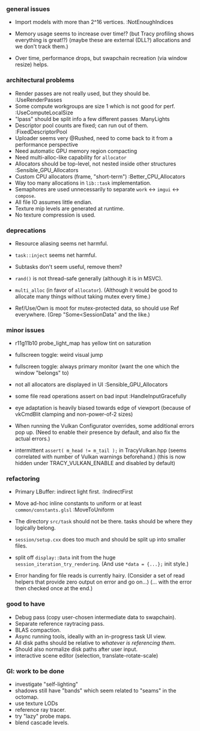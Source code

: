 ### general issues
- Import models with more than 2^16 vertices. :NotEnoughIndices

- Memory usage seems to increase over time!?
  (but Tracy profiling shows everything is great!?)
  (maybe these are external (DLL?) allocations and we don't track them.)

- Over time, performance drops, but swapchain recreation (via window resize) helps.

### architectural problems
- Render passes are not really used, but they should be. :UseRenderPasses
- Some compute workgroups are size 1 which is not good for perf. :UseComputeLocalSize
- "lpass" should be split info a few different passes :ManyLights
- Descriptor pool counts are fixed; can run out of them. :FixedDescriptorPool
- Uploader seems very @Rushed, need to come back to it from a performance perspective
- Need automatic GPU memory region compacting
- Need multi-alloc-like capability for `allocator`
- Allocators should be top-level, not nested inside other structures :Sensible_GPU_Allocators
- Custom CPU allocators (frame, "short-term") :Better_CPU_Allocators
- Way too many allocations in  `lib::task` implementation.
- Semaphores are used unnecessarily to separate `work` <-> `imgui` <-> `compose`.
- All file IO assumes little endian.
- Texture mip levels are generated at runtime.
- No texture compression is used.

### deprecations
- Resource aliasing seems net harmful. 
- `task::inject` seems net harmful.
- Subtasks don't seem useful, remove them?
- `rand()` is not thread-safe generally (although it is in MSVC).

- `multi_alloc` (in favor of `allocator`).
  (Although it would be good to allocate many things without taking mutex every time.)

- Ref/Use/Own is moot for mutex-protected data, so should use Ref everywhere.
  (Grep "Some<SessionData" and the like.)

### minor issues
- r11g11b10 probe_light_map has yellow tint on saturation
- fullscreen toggle: weird visual jump
- fullscreen toggle: always primary monitor (want the one which the window "belongs" to)
- not all allocators are displayed in UI :Sensible_GPU_Allocators
- some file read operations assert on bad input :HandleInputGracefully

- eye adaptation is heavily biased towards edge of viewport
  (because of vkCmdBlit clamping and non-power-of-2 sizes) 

- When running the Vulkan Configurator overrides, some additional errors pop up.
  (Need to enable their presence by default, and also fix the actual errors.)

- intermittent `assert( m_head != m_tail );` in TracyVulkan.hpp
  (seems correlated with number of Vulkan warnings beforehand.)
  (this is now hidden under TRACY_VULKAN_ENABLE and disabled by default)

### refactoring
- Primary LBuffer: indirect light first. :IndirectFirst
- Move ad-hoc inline constants to uniform or at least `common/constants.glsl` :MoveToUniform
- The directory `src/task` should not be there. tasks should be where they logically belong.
- `session/setup.cxx` does too much and should be split up into smaller files.

- split off `display::Data` init from the huge `session_iteration_try_rendering`.
  (And use `*data = {...};` init style.)

- Error handing for file reads is currently hairy.
  (Consider a set of read helpers that provide zero output on error and go on...)
  (... with the error then checked once at the end.)

### good to have
- Debug pass (copy user-chosen intermediate data to swapchain).
- Separate reference raytracing pass.
- BLAS compaction.
- Async running tools, ideally with an in-progress task UI view.
- All disk paths should be relative to *whatever is referencing them*.
- Should also normalize disk paths after user input.
- interactive scene editor (selection, translate-rotate-scale)

### GI: work to be done
- investigate "self-lighting"
- shadows still have "bands" which seem related to "seams" in the octomap.
- use texture LODs
- reference ray tracer.
- try "lazy" probe maps.
- blend cascade levels.